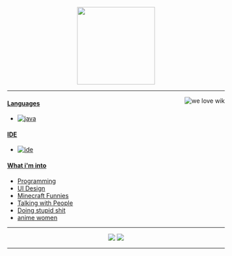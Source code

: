 <p align="center">
    <img height="180em" src="https://github-readme-stats.vercel.app/api?username=crxel&show_icons=true&include_all_commits=true&count_private=true"/>
</p>

---
<a href="https://youtube.com/@crxelty"><img alt="we love wik" src="https://i.imgur.com/F2KLSsM.gif" align="right"/>
#### Languages
- ![java](https://img.shields.io/badge/-Python-f7ff80?style=flat-square&logo=python)
    
#### IDE
- ![ide](https://img.shields.io/badge/-Visual_Studio_Code-5d7dff?style=flat-square&logo=visualstudiocode)

#### What i'm into
- Programming
- UI Design
- Minecraft Funnies
- Talking with People
- Doing stupid shit
- anime women
---
<p align="center">
    <a href="https://discord.gg/MAWSTv3PRK"><img src="https://img.shields.io/badge/-Rats_LLC-5d7dff?style=flat-square&logo=discord"/></a>
    <a href="https://youtube.com/@crxelty"><img src="https://img.shields.io/badge/-crxelty-5d7dff?style=flat-square&logo=youtube"/></a>
</p>

---

